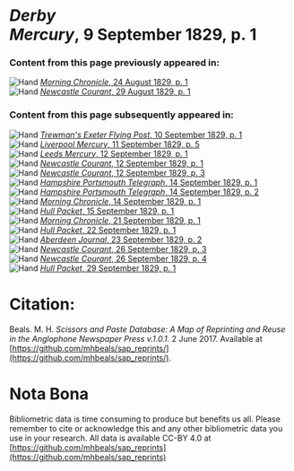 # *Derby Mercury*, 9 September 1829, p. 1  
  
### Content from this page previously appeared in:  
![Hand](http://scissorsandpaste.net/wp-content/uploads/2017/06/smallhandpointer.png) [*Morning Chronicle*, 24 August 1829, p. 1](https://mhbeals.github.io/sap_html/Morning-Chronicle/Morning-Chronicle-24-August-1829-p-1)  
![Hand](http://scissorsandpaste.net/wp-content/uploads/2017/06/smallhandpointer.png) [*Newcastle Courant*, 29 August 1829, p. 1](https://mhbeals.github.io/sap_html/Newcastle-Courant/Newcastle-Courant-29-August-1829-p-1)  
  
### Content from this page subsequently appeared in:  
![Hand](http://scissorsandpaste.net/wp-content/uploads/2017/06/smallhandpointer.png) [*Trewman's Exeter Flying Post*, 10 September 1829, p. 1](https://mhbeals.github.io/sap_html/Trewman's-Exeter-Flying-Post/Trewman's-Exeter-Flying-Post-10-September-1829-p-1)  
![Hand](http://scissorsandpaste.net/wp-content/uploads/2017/06/smallhandpointer.png) [*Liverpool Mercury*, 11 September 1829, p. 5](https://mhbeals.github.io/sap_html/Liverpool-Mercury/Liverpool-Mercury-11-September-1829-p-5)  
![Hand](http://scissorsandpaste.net/wp-content/uploads/2017/06/smallhandpointer.png) [*Leeds Mercury*, 12 September 1829, p. 1](https://mhbeals.github.io/sap_html/Leeds-Mercury/Leeds-Mercury-12-September-1829-p-1)  
![Hand](http://scissorsandpaste.net/wp-content/uploads/2017/06/smallhandpointer.png) [*Newcastle Courant*, 12 September 1829, p. 1](https://mhbeals.github.io/sap_html/Newcastle-Courant/Newcastle-Courant-12-September-1829-p-1)  
![Hand](http://scissorsandpaste.net/wp-content/uploads/2017/06/smallhandpointer.png) [*Newcastle Courant*, 12 September 1829, p. 3](https://mhbeals.github.io/sap_html/Newcastle-Courant/Newcastle-Courant-12-September-1829-p-3)  
![Hand](http://scissorsandpaste.net/wp-content/uploads/2017/06/smallhandpointer.png) [*Hampshire Portsmouth Telegraph*, 14 September 1829, p. 1](https://mhbeals.github.io/sap_html/Hampshire-Portsmouth-Telegraph/Hampshire-Portsmouth-Telegraph-14-September-1829-p-1)  
![Hand](http://scissorsandpaste.net/wp-content/uploads/2017/06/smallhandpointer.png) [*Hampshire Portsmouth Telegraph*, 14 September 1829, p. 2](https://mhbeals.github.io/sap_html/Hampshire-Portsmouth-Telegraph/Hampshire-Portsmouth-Telegraph-14-September-1829-p-2)  
![Hand](http://scissorsandpaste.net/wp-content/uploads/2017/06/smallhandpointer.png) [*Morning Chronicle*, 14 September 1829, p. 1](https://mhbeals.github.io/sap_html/Morning-Chronicle/Morning-Chronicle-14-September-1829-p-1)  
![Hand](http://scissorsandpaste.net/wp-content/uploads/2017/06/smallhandpointer.png) [*Hull Packet*, 15 September 1829, p. 1](https://mhbeals.github.io/sap_html/Hull-Packet/Hull-Packet-15-September-1829-p-1)  
![Hand](http://scissorsandpaste.net/wp-content/uploads/2017/06/smallhandpointer.png) [*Morning Chronicle*, 21 September 1829, p. 1](https://mhbeals.github.io/sap_html/Morning-Chronicle/Morning-Chronicle-21-September-1829-p-1)  
![Hand](http://scissorsandpaste.net/wp-content/uploads/2017/06/smallhandpointer.png) [*Hull Packet*, 22 September 1829, p. 1](https://mhbeals.github.io/sap_html/Hull-Packet/Hull-Packet-22-September-1829-p-1)  
![Hand](http://scissorsandpaste.net/wp-content/uploads/2017/06/smallhandpointer.png) [*Aberdeen Journal*, 23 September 1829, p. 2](https://mhbeals.github.io/sap_html/Aberdeen-Journal/Aberdeen-Journal-23-September-1829-p-2)  
![Hand](http://scissorsandpaste.net/wp-content/uploads/2017/06/smallhandpointer.png) [*Newcastle Courant*, 26 September 1829, p. 3](https://mhbeals.github.io/sap_html/Newcastle-Courant/Newcastle-Courant-26-September-1829-p-3)  
![Hand](http://scissorsandpaste.net/wp-content/uploads/2017/06/smallhandpointer.png) [*Newcastle Courant*, 26 September 1829, p. 4](https://mhbeals.github.io/sap_html/Newcastle-Courant/Newcastle-Courant-26-September-1829-p-4)  
![Hand](http://scissorsandpaste.net/wp-content/uploads/2017/06/smallhandpointer.png) [*Hull Packet*, 29 September 1829, p. 1](https://mhbeals.github.io/sap_html/Hull-Packet/Hull-Packet-29-September-1829-p-1)  


# Citation: 

Beals. M. H. *Scissors and Paste Database: A Map of Reprinting and Reuse in the Anglophone Newspaper Press v.1.0.1.* 2 June 2017. Available at [https://github.com/mhbeals/sap_reprints/](https://github.com/mhbeals/sap_reprints/). 

# Nota Bona

Bibliometric data is time consuming to produce but benefits us all. Please remember to cite or acknowledge this and any other bibliometric data you use in your research. All data is available CC-BY 4.0 at [https://github.com/mhbeals/sap_reprints](https://github.com/mhbeals/sap_reprints)